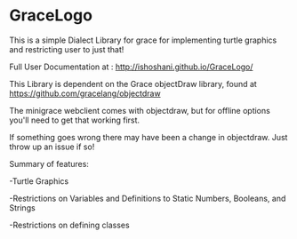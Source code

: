 # GraceLogo
This is a simple Dialect Library for grace for implementing turtle graphics and restricting user to just that!

Full User Documentation at : http://ishoshani.github.io/GraceLogo/

This Library is dependent on the Grace objectDraw library, found at https://github.com/gracelang/objectdraw

The minigrace webclient comes with objectdraw, but for offline options you'll need to get that working first.

If something goes wrong there may have been a change in objectdraw. Just throw up an issue if so!

Summary of features:

-Turtle Graphics

-Restrictions on Variables and Definitions to Static Numbers, Booleans, and Strings

-Restrictions on defining classes
